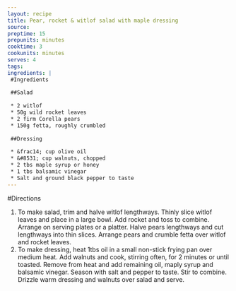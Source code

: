 ```yaml
---
layout: recipe
title: Pear, rocket & witlof salad with maple dressing
source: 
preptime: 15
prepunits: minutes
cooktime: 3
cookunits: minutes
serves: 4
tags: 
ingredients: |
 #Ingredients
 
 ##Salad
 
 * 2 witlof
 * 50g wild rocket leaves
 * 2 firm Corella pears
 * 150g fetta, roughly crumbled
 
 ##Dressing
 
 * &frac14; cup olive oil
 * &#8531; cup walnuts, chopped
 * 2 tbs maple syrup or honey
 * 1 tbs balsamic vinegar
 * Salt and ground black pepper to taste
---
```

#Directions
1. To make salad, trim and halve witlof lengthways. Thinly slice witlof leaves and place in a large bowl. Add rocket and toss to combine. Arrange on serving plates or a platter. Halve pears lengthways and cut lengthways into thin slices. Arrange pears and crumble fetta over witlof and rocket leaves.
2. To make dressing, heat 1tbs oil in a small non-stick frying pan over medium heat. Add walnuts and cook, stirring often, for 2 minutes or until toasted. Remove from heat and add remaining oil, maply syrup and balsamic vinegar. Season with salt and pepper to taste. Stir to combine. Drizzle warm dressing and walnuts over salad and serve.